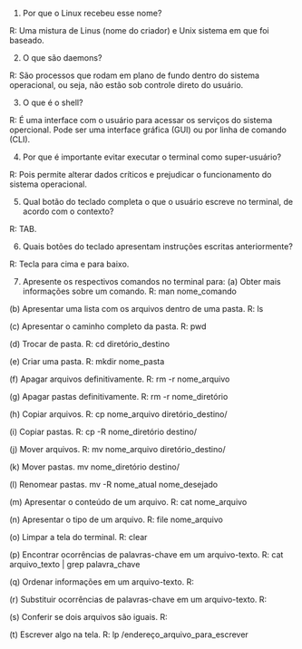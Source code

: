 1. Por que o Linux recebeu esse nome?

R: Uma mistura de Linus (nome do criador) e Unix sistema em que foi baseado.

2. O que são daemons?

R: São processos que rodam em plano de fundo dentro do sistema operacional, ou seja, não estão sob controle direto do usuário.

3. O que é o shell?

R: É uma interface com o usuário para acessar os serviços do sistema opercional. Pode ser uma interface gráfica (GUI) ou por
linha de comando (CLI).

4. Por que é importante evitar executar o terminal como super-usuário?

R: Pois permite alterar dados críticos e prejudicar o funcionamento do sistema operacional.

5. Qual botão do teclado completa o que o usuário escreve no terminal, de acordo com o contexto?

R: TAB.

6. Quais botões do teclado apresentam instruções escritas anteriormente?

R: Tecla para cima e para baixo.

7. Apresente os respectivos comandos no terminal para:
  (a) Obter mais informações sobre um comando.
      R: man nome_comando
      
  (b) Apresentar uma lista com os arquivos dentro de uma pasta.
      R: ls
      
  (c) Apresentar o caminho completo da pasta.
      R: pwd
  
  (d) Trocar de pasta.
      R: cd diretório_destino
      
  (e) Criar uma pasta.
      R: mkdir nome_pasta
      
  (f) Apagar arquivos definitivamente.
      R: rm -r nome_arquivo
  
  (g) Apagar pastas definitivamente.
      R: rm -r nome_diretório
      
  (h) Copiar arquivos.
      R: cp nome_arquivo diretório_destino/
  
  (i) Copiar pastas.
      R: cp -R nome_diretório destino/
  
  (j) Mover arquivos.
      R: mv nome_arquivo diretório_destino/
  
  (k) Mover pastas.
      mv nome_diretório destino/
  
  (l) Renomear pastas.
      mv -R nome_atual nome_desejado
    
  (m) Apresentar o conteúdo de um arquivo.
      R: cat nome_arquivo
  
  (n) Apresentar o tipo de um arquivo.
      R: file nome_arquivo
  
  (o) Limpar a tela do terminal.
      R: clear
  
  (p) Encontrar ocorrências de palavras-chave em um arquivo-texto.
      R: cat arquivo_texto | grep palavra_chave
  
  (q) Ordenar informações em um arquivo-texto.
      R: 
  
  (r) Substituir ocorrências de palavras-chave em um arquivo-texto.
      R: 
  
  (s) Conferir se dois arquivos são iguais.
      R: 
  
  (t) Escrever algo na tela.
      R: lp /endereço_arquivo_para_escrever
    
